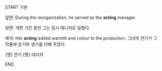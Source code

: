 START
기본

앞면:
During the reorganization, he served as the **acting** manager.  

뒷면:
개편 기간 동안 그는 임시 매니저로 일했다.

해석:
Her **acting** added warmth and colour to the production. 
그녀의 연기가 그 작품에 온기와 생기를 더해 주었다.

{명} 연기
{형} 대리의
<!--ID: 1744881334082-->
END